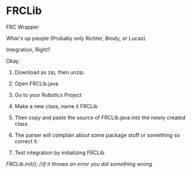 # FRCLib
FRC Wrapper

What's up people (Probaby only Richter, Brody, or Lucas).

Integration, Right?

Okay.

1. Download as zip, then unzip.

2. Open FRCLib.java

3. Go to your Robotics Project

4. Make a new class, name it FRCLib

5. Then copy and paste the source of FRCLib.java into the newly created class.

6. The parser will complain about some package stuff or something so correct it.

7. Test integration by initializing FRCLib

*FRCLib.init(); //if it throws an error you did something wrong*
